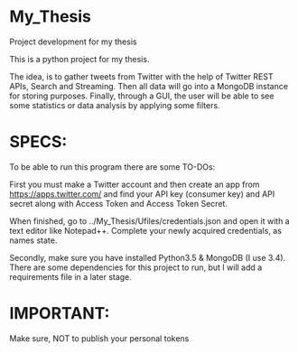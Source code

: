 # My_Thesis
Project development for my thesis

This is a python project for my thesis.

The idea, is to gather tweets from Twitter with the help of Twitter REST APIs, Search and Streaming. Then all
data will go into a MongoDB instance for storing purposes. Finally, through a GUI, the user will be able to see some statistics or
data analysis by applying some filters.


# SPECS:

To be able to run this program there are some TO-DOs:

First you must make a Twitter account and then create an app from https://apps.twitter.com/
and find your API key (consumer key) and API secret along with Access Token and Access Token Secret.

When finished, go to ../My_Thesis/Ufiles/credentials.json and open it with a text editor like Notepad++. Complete your newly acquired 
credentials, as names state. 

Secondly, make sure you have installed Python3.5 & MongoDB (I use 3.4). There are some dependencies for this project to run, but I will
add a requirements file in a later stage.


# IMPORTANT:

Make sure, NOT to publish your personal tokens
